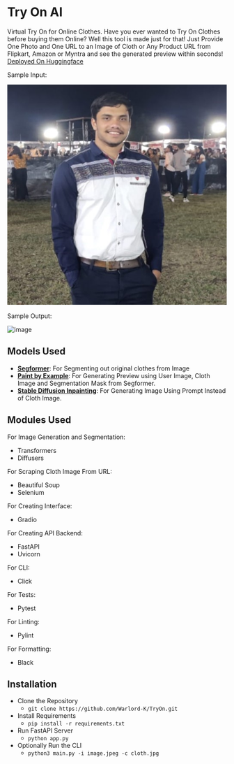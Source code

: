 # Try On AI
Virtual Try On for Online Clothes. Have you ever wanted to Try On Clothes before buying them Online? Well this tool is made just for that! Just Provide One Photo and One URL to an Image of Cloth or Any Product URL from Flipkart, Amazon or Myntra and see the generated preview within seconds!
[Deployed On Huggingface](https://huggingface.co/spaces/Warlord-K/TryOn)

Sample Input:

![image](image.jpeg)

Sample Output:

![image](https://github.com/Warlord-K/TryOn/assets/95569637/63fe45bd-cf74-4595-873b-78ab45c5a57d)


## Models Used
* [**Segformer**](https://huggingface.co/mattmdjaga/segformer_b2_clothes): For Segmenting out original clothes from Image
* [**Paint by Example**](https://huggingface.co/Fantasy-Studio/Paint-by-Example): For Generating Preview using User Image, Cloth Image and Segmentation Mask from Segformer.
* [**Stable Diffusion Inpainting**](https://huggingface.co/runwayml/stable-diffusion-inpainting): For Generating Image Using Prompt Instead of Cloth Image.

## Modules Used

For Image Generation and Segmentation:
* Transformers
* Diffusers

For Scraping Cloth Image From URL:
* Beautiful Soup
* Selenium

For Creating Interface:
* Gradio

For Creating API Backend:
* FastAPI
* Uvicorn

For CLI:
* Click

For Tests:
* Pytest

For Linting:
* Pylint

For Formatting:
* Black

## Installation

* Clone the Repository
  * ```git clone https://github.com/Warlord-K/TryOn.git```
* Install Requirements
  * ```pip install -r requirements.txt```
* Run FastAPI Server
  * ```python app.py```
* Optionally Run the CLI
  * ```python3 main.py -i image.jpeg -c cloth.jpg```
